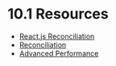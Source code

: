 # 10.1 Resources
 - [React.js Reconciliation](https://www.infoq.com/presentations/react-reconciliation)
 - [Reconciliation](https://facebook.github.io/react/docs/reconciliation.html)
 - [Advanced Performance](https://facebook.github.io/react/docs/advanced-performance.html)